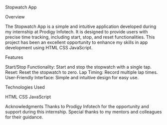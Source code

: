 Stopwatch App

Overview

The Stopwatch App is a simple and intuitive application developed during my internship at Prodigy Infotech. It is designed to provide users with precise time tracking, including start, stop, and reset functionalities. This project has been an excellent opportunity to enhance my skills in app development using HTML CSS JavaScript.

Features

Start/Stop Functionality: Start and stop the stopwatch with a single tap.
Reset: Reset the stopwatch to zero.
Lap Timing: Record multiple lap times.
User-Friendly Interface: Simple and intuitive design for easy use.

Technologies Used

HTML 
CSS
JavaScript 


Acknowledgments
Thanks to Prodigy Infotech for the opportunity and support during this internship.
Special thanks to my mentors and colleagues for their guidance.

